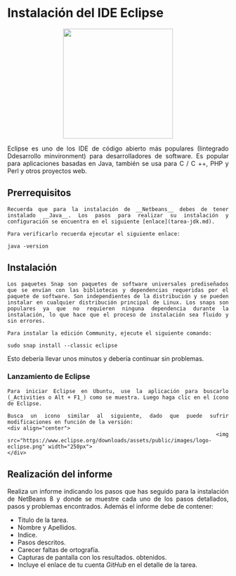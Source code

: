 <div align="justify">

# Instalación del IDE Eclipse

<div align="center">
  <img src="https://www.eclipse.org/downloads/assets/public/images/logo-eclipse.png" width="250px">
</div>

  Eclipse es uno de los IDE de código abierto más populares (Iintegrado Ddesarrollo minvironment) para desarrolladores de software. Es popular para aplicaciones basadas en Java, también se usa para C / C ++, PHP y Perl y otros proyectos web.

  ## Prerrequisitos

    Recuerda que para la instalación de __Netbeans__ debes de tener instalado __Java__. Los pasos para realizar su instalación y configuración se encuentra en el siguiente [enlace](tarea-jdk.md).

    Para verificarlo recuerda ejecutar el siguiente enlace:

  ```console
  java -version
  ```

  ## Instalación

    Los paquetes Snap son paquetes de software universales prediseñados que se envían con las bibliotecas y dependencias requeridas por el paquete de software. Son independientes de la distribución y se pueden instalar en cualquier distribución principal de Linux. Los snaps son populares ya que no requieren ninguna dependencia durante la instalación, lo que hace que el proceso de instalación sea fluido y sin errores.

    Para instalar la edición Community, ejecute el siguiente comando:

  ```console
  sudo snap install --classic eclipse
  ```

   Esto debería llevar unos minutos y debería continuar sin problemas.

   ### Lanzamiento de Eclipse

    Para iniciar Eclipse en Ubuntu, use la aplicación para buscarlo (_Activities o Alt + F1_) como se muestra. Luego haga clic en el ícono de Eclipse.

    Busca un icono similar al siguiente, dado que puede sufrir modificaciones en función de la versión:
    <div align="center">
      <img src="https://www.eclipse.org/downloads/assets/public/images/logo-eclipse.png" width="250px">
    </div>


  ## Realización del informe

  Realiza un informe indicando los pasos que has seguido para la instalación de NetBeans 8 y donde se muestre cada uno de los pasos detallados, pasos y problemas encontrados.
  Además el informe debe de contener:
   - Titulo de la tarea.
   - Nombre y Apellidos.
   - Indice.
   - Pasos descritos.
   - Carecer faltas de ortografía.
   - Capturas de pantalla con los resultados. obtenidos.
   - Incluye el enlace de tu cuenta _GitHub_ en el detalle de la tarea.

  </div>

